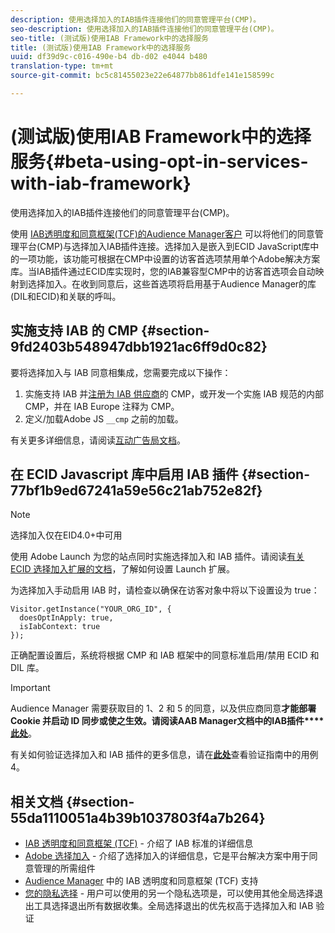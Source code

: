 ```yaml
---
description: 使用选择加入的IAB插件连接他们的同意管理平台(CMP)。
seo-description: 使用选择加入的IAB插件连接他们的同意管理平台(CMP)。
seo-title: (测试版)使用IAB Framework中的选择服务
title: (测试版)使用IAB Framework中的选择服务
uuid: df39d9c-c016-490e-b4 db-d02 e4044 b480
translation-type: tm+mt
source-git-commit: bc5c81455023e22e64877bb861dfe141e158599c

---
```



# (测试版)使用IAB Framework中的选择服务{#beta-using-opt-in-services-with-iab-framework}

使用选择加入的IAB插件连接他们的同意管理平台(CMP)。

使用 [IAB透明度和同意框架(TCF)的Audience Manager客户](https://iabtechlab.com/standards/gdpr-transparency-and-consent-framework/) 可以将他们的同意管理平台(CMP)与选择加入IAB插件连接。选择加入是嵌入到ECID JavaScript库中的一项功能，该功能可根据在CMP中设置的访客首选项禁用单个Adobe解决方案库。当IAB插件通过ECID库实现时，您的IAB兼容型CMP中的访客首选项会自动映射到选择加入。在收到同意后，这些首选项将启用基于Audience Manager的库(DIL和ECID)和关联的呼叫。

## 实施支持 IAB 的 CMP {#section-9fd2403b548947dbb1921ac6ff9d0c82}

要将选择加入与 IAB 同意相集成，您需要完成以下操作：

1. 实施支持 IAB 并[注册为 IAB 供应商](https://vendorlist.consensu.org/vendorlist.json)的 CMP，或开发一个实施 IAB 规范的内部 CMP，并在 IAB Europe 注释为 CMP。
1. 定义/加载Adobe JS `__cmp` 之前的加载。

有关更多详细信息，请阅读[互动广告局文档](https://github.com/InteractiveAdvertisingBureau/GDPR-Transparency-and-Consent-Framework/blob/master/v1.1%20Implementation%20Guidelines.md)。

## 在 ECID Javascript 库中启用 IAB 插件 {#section-77bf1b9ed67241a59e56c21ab752e82f}

>[!NOTE]
>
>选择加入仅在EID4.0+中可用

使用 Adobe Launch 为您的站点同时实施选择加入和 IAB 插件。请阅读[有关 ECID 选择加入扩展的文档](https://marketing-beta.adobe.com/resources/help/launch/ecid-optin/)，了解如何设置 Launch 扩展。

为选择加入手动启用 IAB 时，请检查以确保在访客对象中将以下设置设为 true：

```
Visitor.getInstance("YOUR_ORG_ID", {  
  doesOptInApply: true,   
  isIabContext: true   
});
```

正确配置设置后，系统将根据 CMP 和 IAB 框架中的同意标准启用/禁用 ECID 和 DIL 库。

>[!IMPORTANT]
>
>Audience Manager 需要获取目的 1、2 和 5 的同意，以及供应商同意**才能部署 Cookie 并启动 ID 同步或使之生效。请阅读AAB Manager文档中的IAB插件**** [此处](https://marketing-beta.adobe.com/resources/help/aam/iab-support/aam-iab-support.html)**。

有关如何验证选择加入和 IAB 插件的更多信息，请在[**此处**](../../implementation-guides/opt-in-service/testing-optin-and-iab-plugin.md#section-ca5c6f92fbdf4fd29b4acb6b644efbd0)查看验证指南中的用例 4。

## 相关文档 {#section-55da1110051a4b39b1037803f4a7b264}

* [IAB 透明度和同意框架 (TCF)](https://iabtechlab.com/standards/gdpr-transparency-and-consent-framework/) - 介绍了 IAB 标准的详细信息
* [Adobe 选择加入](../../implementation-guides/opt-in-service/optin-overview.md#concept-f9b5db0d27a245fbadd3e19162319360) - 介绍了选择加入的详细信息，它是平台解决方案中用于同意管理的所需组件
* [Audience Manager](https://marketing-beta.adobe.com/resources/help/aam/iab-support/aam-iab-support.html) 中的 IAB 透明度和同意框架 (TCF) 支持
* [您的隐私选择](https://www.adobe.com/privacy/opt-out.html#customeruse) - 用户可以使用的另一个隐私选项是，可以使用其他全局选择退出工具选择退出所有数据收集。全局选择退出的优先权高于选择加入和 IAB 验证


